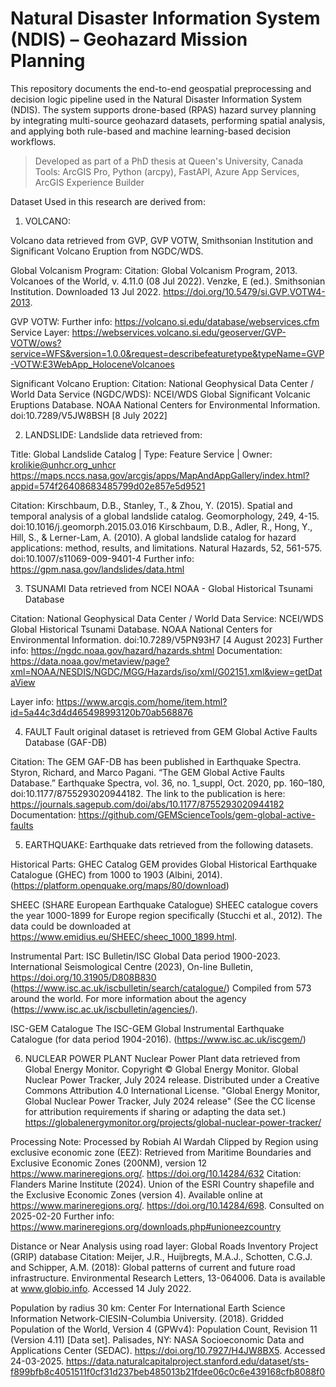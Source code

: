 # Natural Disaster Information System (NDIS) – Geohazard Mission Planning

This repository documents the end-to-end geospatial preprocessing and decision logic pipeline used in the Natural Disaster Information System (NDIS). The system supports drone-based (RPAS) hazard survey planning by integrating multi-source geohazard datasets, performing spatial analysis, and applying both rule-based and machine learning-based decision workflows.

>  Developed as part of a PhD thesis at Queen's University, Canada  
>  Tools: ArcGIS Pro, Python (arcpy), FastAPI, Azure App Services, ArcGIS Experience Builder

Dataset Used in this research are derived from:
1. VOLCANO:
 
Volcano data retrieved from GVP, GVP VOTW, Smithsonian Institution and Significant Volcano Eruption from NGDC/WDS.
 
Global Volcanism Program:
Citation: Global Volcanism Program, 2013. Volcanoes of the World, v. 4.11.0 (08 Jul 2022). Venzke, E (ed.). Smithsonian Institution. Downloaded 13 Jul 2022. https://doi.org/10.5479/si.GVP.VOTW4-2013. 
 
GVP VOTW:
Further info: https://volcano.si.edu/database/webservices.cfm 
Service Layer: https://webservices.volcano.si.edu/geoserver/GVP-VOTW/ows?service=WFS&version=1.0.0&request=describefeaturetype&typeName=GVP-VOTW:E3WebApp_HoloceneVolcanoes 
 
Significant Volcano Eruption: 
Citation: National Geophysical Data Center / World Data Service (NGDC/WDS): NCEI/WDS Global Significant Volcanic Eruptions Database. NOAA National Centers for Environmental Information. doi:10.7289/V5JW8BSH [8 July 2022]
 

2. LANDSLIDE:
Landslide data retrieved from:
 
Title: Global Landslide Catalog | Type: Feature Service | Owner: krolikie@unhcr.org_unhcr https://maps.nccs.nasa.gov/arcgis/apps/MapAndAppGallery/index.html?appid=574f26408683485799d02e857e5d9521
 
 
Citation: Kirschbaum, D.B., Stanley, T., & Zhou, Y. (2015). Spatial and temporal analysis of a global landslide catalog. Geomorphology, 249, 4-15. doi:10.1016/j.geomorph.2015.03.016 Kirschbaum, D.B., Adler, R., Hong, Y., Hill, S., & Lerner-Lam, A. (2010). A global landslide catalog for hazard applications: method, results, and limitations. Natural Hazards, 52, 561-575. doi:10.1007/s11069-009-9401-4 Further info: https://gpm.nasa.gov/landslides/data.html
 

3. TSUNAMI
Data retrieved from NCEI NOAA - Global Historical Tsunami Database
 
Citation: National Geophysical Data Center / World Data Service: NCEI/WDS Global Historical Tsunami Database. NOAA National Centers for Environmental Information. doi:10.7289/V5PN93H7 [4 August 2023] 
Further info: https://ngdc.noaa.gov/hazard/hazards.shtml
Documentation: https://data.noaa.gov/metaview/page?xml=NOAA/NESDIS/NGDC/MGG/Hazards/iso/xml/G02151.xml&view=getDataView 
 
Layer info: https://www.arcgis.com/home/item.html?id=5a44c3d4d465498993120b70ab568876
 

4. FAULT
Fault original dataset is retrieved from GEM Global Active Faults Database (GAF-DB)
 
Citation: 
The GEM GAF-DB has been published in Earthquake Spectra. Styron, Richard, and Marco Pagani. “The GEM Global Active Faults Database.” Earthquake Spectra, vol. 36, no. 1_suppl, Oct. 2020, pp. 160–180, doi:10.1177/8755293020944182.
The link to the publication is here: https://journals.sagepub.com/doi/abs/10.1177/8755293020944182
Documentation: https://github.com/GEMScienceTools/gem-global-active-faults
 


5. EARTHQUAKE:
Earthquake dats retrieved from the following datasets.
 
Historical Parts:
GHEC Catalog
GEM provides Global Historical Earthquake Catalogue (GHEC) from 1000 to 1903 (Albini, 2014). (https://platform.openquake.org/maps/80/download)
 
SHEEC (SHARE European Earthquake Catalogue)
SHEEC catalogue covers the year 1000-1899 for Europe region specifically (Stucchi et al., 2012). 
The data could be downloaded at https://www.emidius.eu/SHEEC/sheec_1000_1899.html.
 
 
Instrumental Part:
ISC Bulletin/ISC Global
Data period 1900-2023. International Seismological Centre (2023), On-line Bulletin, https://doi.org/10.31905/D808B830
(https://www.isc.ac.uk/iscbulletin/search/catalogue/)
Compiled from 573 around the world. For more information about the agency (https://www.isc.ac.uk/iscbulletin/agencies/).
 
ISC-GEM Catalogue
The ISC-GEM Global Instrumental Earthquake Catalogue (for data period 1904-2016).
(https://www.isc.ac.uk/iscgem/)
 


6. NUCLEAR POWER PLANT
Nuclear Power Plant data retrieved from Global Energy Monitor.
Copyright © Global Energy Monitor. Global Nuclear Power Tracker, July 2024 release. Distributed under a Creative Commons Attribution 4.0 International License.
"Global Energy Monitor, Global Nuclear Power Tracker, July 2024 release" (See the CC license for attribution requirements if sharing or adapting the data set.)
https://globalenergymonitor.org/projects/global-nuclear-power-tracker/
 
 
Processing Note: 
Processed by Robiah Al Wardah
Clipped by Region using exclusive economic zone (EEZ):
Retrieved from Maritime Boundaries and Exclusive Economic Zones (200NM), version 12 https://www.marineregions.org/. https://doi.org/10.14284/632
Citation: Flanders Marine Institute (2024). Union of the ESRI Country shapefile and the Exclusive Economic Zones (version 4). Available online at https://www.marineregions.org/. https://doi.org/10.14284/698. Consulted on 2025-02-20 Further info: https://www.marineregions.org/downloads.php#unioneezcountry
 
Distance or Near Analysis using road layer: 
Global Roads Inventory Project (GRIP) database Citation: Meijer, J.R., Huijbregts, M.A.J., Schotten, C.G.J. and Schipper, A.M. (2018): Global patterns of current and future road infrastructure. Environmental Research Letters, 13-064006. Data is available at www.globio.info. Accessed 14 July 2022. 
 
Population by radius 30 km: 
Center For International Earth Science Information Network-CIESIN-Columbia University. (2018). Gridded Population of the World, Version 4 (GPWv4): Population Count, Revision 11 (Version 4.11) [Data set]. Palisades, NY: NASA Socioeconomic Data and Applications Center (SEDAC). https://doi.org/10.7927/H4JW8BX5. Accessed 24-03-2025. https://data.naturalcapitalproject.stanford.edu/dataset/sts-f899bfb8c4051511f0cf31d237beb485013b21fdee06c0c6e439168cfb8088f0
